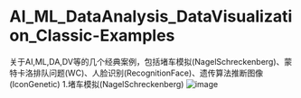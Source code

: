# AI_ML_DataAnalysis_DataVisualization_Classic-Examples
关于AI,ML,DA,DV等的几个经典案例，包括堵车模拟(NagelSchreckenberg)、蒙特卡洛排队问题(WC)、人脸识别(RecognitionFace)、遗传算法推断图像(IconGenetic)
1.堵车模拟(NagelSchreckenberg)
![image]()
